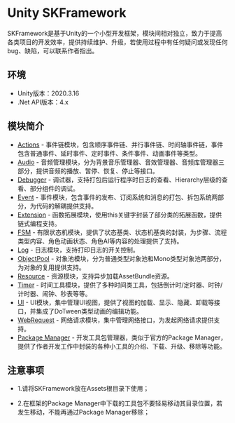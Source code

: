 # Unity SKFramework

SKFramework是基于Unity的一个小型开发框架，模块间相对独立，致力于提高各类项目的开发效率，提供持续维护、升级，若使用过程中有任何疑问或发现任何bug、缺陷，可以联系作者指出。

## 环境

- Unity版本：2020.3.16
- .Net API版本：4.x

## 模块简介

- [Actions](https://blog.csdn.net/qq_42139931/article/details/128849528?spm=1001.2014.3001.5501) - 事件链模块，包含顺序事件链、并行事件链、时间轴事件链，事件包含普通事件、延时事件、定时事件、条件事件、动画事件等类型。
- [Audio](https://blog.csdn.net/qq_42139931/article/details/128849528?spm=1001.2014.3001.5501) - 音频管理模块，分为背景音乐管理器、音效管理器、音频库管理器三部分，提供音频的播放、暂停、恢复、停止等接口。
- [Debugger](https://blog.csdn.net/qq_42139931/article/details/128849528?spm=1001.2014.3001.5501) - 调试器，支持打包后运行程序时日志的查看、Hierarchy层级的查看、部分组件的调试。
- [Event](https://blog.csdn.net/qq_42139931/article/details/128849528?spm=1001.2014.3001.5501) - 事件模块，包含事件的发布、订阅系统和消息的打包、拆包系统两部分，为代码的解耦提供支持。
- [Extension](https://blog.csdn.net/qq_42139931/article/details/128849528?spm=1001.2014.3001.5501) - 函数拓展模块，使用this关键字封装了部分类的拓展函数，提供链式编程支持。
- [FSM](https://blog.csdn.net/qq_42139931/article/details/128849528?spm=1001.2014.3001.5501) - 有限状态机模块，提供了状态基类、状态机基类的封装，为步骤、流程类型内容、角色动画状态、角色AI等内容的处理提供了支持。
- [Log](https://blog.csdn.net/qq_42139931/article/details/128849528?spm=1001.2014.3001.5501) - 日志模块，支持打印日志的开关控制。
- [ObjectPool](https://blog.csdn.net/qq_42139931/article/details/128849528?spm=1001.2014.3001.5501) - 对象池模块，分为普通类型对象池和Mono类型对象池两部分，为对象的复用提供支持。
- [Resource](https://blog.csdn.net/qq_42139931/article/details/128849528?spm=1001.2014.3001.5501) - 资源模块，支持异步加载AssetBundle资源。
- [Timer](https://blog.csdn.net/qq_42139931/article/details/128849528?spm=1001.2014.3001.5501) - 时间工具模块，提供了多种时间类工具，包括倒计时/定时器、时钟/计时器、闹钟、秒表等等。
- [UI](https://blog.csdn.net/qq_42139931/article/details/128849528?spm=1001.2014.3001.5501) - UI模块，集中管理UI视图，提供了视图的加载、显示、隐藏、卸载等接口，并集成了DoTween类型动画的编辑功能。
- [WebRequest](https://blog.csdn.net/qq_42139931/article/details/128849528?spm=1001.2014.3001.5501) - 网络请求模块，集中管理网络接口，为发起网络请求提供支持。
- [Package Manager](https://blog.csdn.net/qq_42139931/article/details/128849528?spm=1001.2014.3001.5501) - 开发工具包管理器，类似于官方的Package Manager，提供了作者开发工作中封装的各种小工具的介绍、下载、升级、移除等功能。

## 注意事项

- 1.请将SKFramework放在Assets根目录下使用；

- 2.在框架的Package Manager中下载的工具包不要轻易移动其目录位置，若发生移动，不能再通过Package Manager移除；
